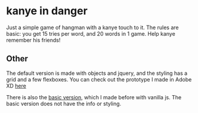 # kanye in danger

Just a simple game of hangman with a kanye touch to it. The rules are basic: you get 15 tries per word, and 20 words in 1 game. Help kanye remember his friends!

## Other

The default version is made with objects and jquery, and the styling has a grid and a few flexboxes. You can check out the prototype I made in Adobe XD [here](https://mcarreon.github.io/Word-Guess-Game/assets/xd/prototype.png)

There is also the [basic version](https://mcarreon.github.io/Word-Guess-Game/indexBas.html), which I made before with vanilla js. The basic version does not have the info or styling.
